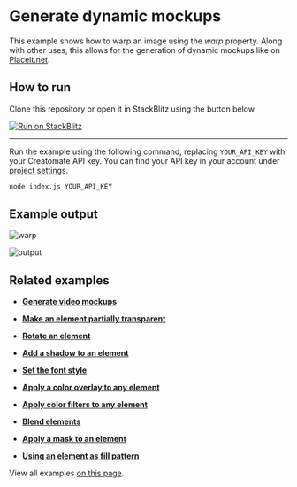 # Generate dynamic mockups

This example shows how to warp an image using the *warp* property. Along with other uses, this allows for the generation of dynamic mockups like on [Placeit.net](https://placeit.net/c/mockups).

## How to run

Clone this repository or open it in StackBlitz using the button below.

[![Run on StackBlitz](https://user-images.githubusercontent.com/44575638/199058604-b6e5e08a-cdfd-451a-8ce9-ab7355b22786.svg)](https://stackblitz.com/github/creatomate/node-examples/tree/main/warp-image)

---

Run the example using the following command, replacing `YOUR_API_KEY` with your Creatomate API key. You can find your API key in your account under [project settings](https://creatomate.com/docs/api/rest-api/authentication).
```bash
node index.js YOUR_API_KEY
```

## Example output

![warp](https://user-images.githubusercontent.com/44575638/199056238-0f344a90-c8d5-479f-94d0-38233017d29d.jpg)

![output](https://user-images.githubusercontent.com/44575638/199056266-e9a04050-c80c-46f6-bc19-f7780ee7b748.jpg)

## Related examples

- **[Generate video mockups](https://github.com/creatomate/node-examples/tree/main/warp-video)**

- **[Make an element partially transparent](https://github.com/creatomate/node-examples/tree/main/opacity)**

- **[Rotate an element](https://github.com/creatomate/node-examples/tree/main/rotate)**

- **[Add a shadow to an element](https://github.com/creatomate/node-examples/tree/main/shadow)**

- **[Set the font style](https://github.com/creatomate/node-examples/tree/main/text-styles)**

- **[Apply a color overlay to any element](https://github.com/creatomate/node-examples/tree/main/color-overlay)**

- **[Apply color filters to any element](https://github.com/creatomate/node-examples/tree/main/filters)**

- **[Blend elements](https://github.com/creatomate/node-examples/tree/main/blend)**

- **[Apply a mask to an element](https://github.com/creatomate/node-examples/tree/main/mask)**

- **[Using an element as fill pattern](https://github.com/creatomate/node-examples/tree/main/repeat)**

View all examples [on this page](https://github.com/creatomate/node-examples).
